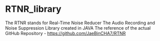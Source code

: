 # RTNR_library 
The RTNR stands for Real-Time Noise Reducer 
The Audio Recording and Noise Suppression Library created in JAVA
The reference of the actual GitHub Repository - https://github.com/JaeBinCHA7/RTNR
